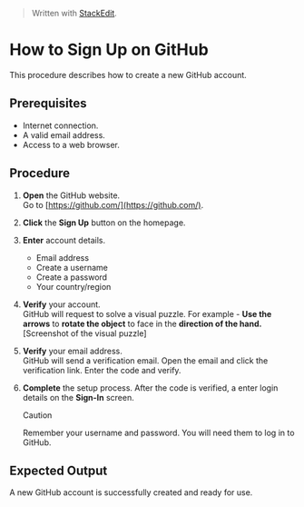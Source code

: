 


> Written with [StackEdit](https://stackedit.io/).

# How to Sign Up on GitHub 
This procedure describes how to create a new GitHub account.

## Prerequisites
- Internet connection.
- A valid email address.
- Access to a web browser.

## Procedure
1. **Open** the GitHub website.  
   Go to [https://github.com/](https://github.com/).
   
2. **Click** the **Sign Up** button on the homepage.

3. **Enter** account details.  
   - Email address  
   - Create a username  
   - Create a password
   - Your country/region
   
4. **Verify** your account.  
   GitHub will request to solve a visual puzzle. For example - **Use the arrows**  to  **rotate the object**  to face in the  **direction of the hand.**
   [Screenshot of the visual puzzle]

5. **Verify** your email address.  
   GitHub will send a verification email. Open the email and click the verification link. Enter the code and verify.

6. **Complete** the setup process. After the code is verified, a enter login details on the **Sign-In** screen.
   > [!CAUTION]  
   > Remember your username and password. You will need them to log in to GitHub.

## Expected Output
A new GitHub account is successfully created and ready for use.
<!--stackedit_data:
eyJoaXN0b3J5IjpbLTE5NzA5OTA3MTksOTE4MTU2MjE3XX0=
-->